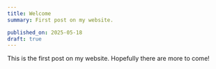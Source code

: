 ```yaml
---
title: Welcome
summary: First post on my website.

published_on: 2025-05-18
draft: true
---
```


This is the first post on my website. Hopefully there are more to come!
